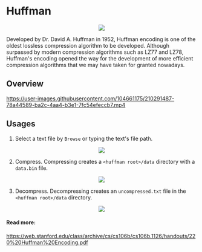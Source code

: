 # Huffman

<p align="center">
    <img src="https://ieeecs-media.computer.org/wp-media/2018/04/11204517/davidhuffman-wm-e1523479537419.jpg"> 
</p>

Developed by Dr. David A. Huffman in 1952, Huffman encoding is one of the oldest lossless compression algorithm to be developed. Although surpassed by modern
compression algorithms such as LZ77 and LZ78, Huffman's encoding opened the way for the development of more efficient compression algorithms that we
may have taken for granted nowadays.

## Overview
https://user-images.githubusercontent.com/104661175/210291487-78a44589-ba2c-4aa4-b3e1-7fc54efeccb7.mp4

## Usages
1. Select a text file by `Browse` or typing the text's file path.

<p align="center">
  <img src="https://user-images.githubusercontent.com/104661175/211097680-e8ba43f8-65c8-4742-8416-73aa5b8a5705.png">
</p>

2. Compress. Compressing creates a `<huffman root>/data` directory with a `data.bin` file.

<p align="center">
  <img src="https://user-images.githubusercontent.com/104661175/211099052-432a57eb-f84b-48f0-aacb-c43c5e9ec1bd.png">
</p>

3. Decompress. Decompressing creates an `uncompressed.txt` file in the `<huffman root>/data` directory.

<p align="center">
  <img src="https://user-images.githubusercontent.com/104661175/211099434-93a7c020-531b-45b5-8c8e-5edcf85e61d6.png">
</p>

#### Read more:
https://web.stanford.edu/class/archive/cs/cs106b/cs106b.1126/handouts/220%20Huffman%20Encoding.pdf







